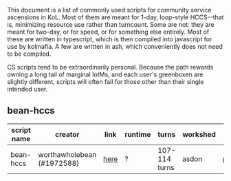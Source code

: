 This document is a list of commonly used scripts for community service ascensions in KoL. Most of them are meant for 1-day, loop-style HCCS--that is, minimizing resource use rather than turncount. Some are not: they are meant for two-day, or for speed, or for something else entirely. Most of these are written in typescript, which is then compiled into javascript for use by kolmafia. A few are written in ash, which conveniently does not need to be compiled.

CS scripts tend to be extraordinarily personal. Because the path rewards owning a long tail of marginal IotMs, and each user's greenboxen are slightly different, scripts will often fail for those other than their single intended user.

## bean-hccs
| script name | creator | link | runtime | turns | workshed | garden |
| ------------|---------|------|---------|-------|----------|--------|
| bean-hccs | worthawholebean (#1972588) | [here](https://github.com/phulin/bean-hccs) | ? | 107-114 turns | asdon | peppermint |

